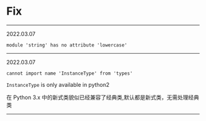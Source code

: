 # Fix

---

2022.03.07

`module 'string' has no attribute 'lowercase'`



---

2022.03.07

`cannot import name 'InstanceType' from 'types'`

`InstanceType` is only available in python2

在 Python 3.x 中的新式类貌似已经兼容了经典类,默认都是新式类，无需处理经典类

---

